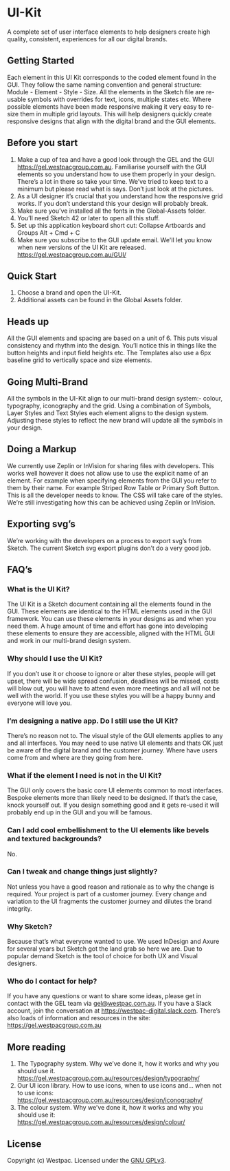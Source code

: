 # UI-Kit
A complete set of user interface elements to help designers create high quality, consistent, experiences for all our digital brands.

## Getting Started
Each element in this UI Kit corresponds to the coded element found in the GUI. They follow the same naming convention and general structure: Module - Element - Style - Size. All the elements in the Sketch file are re-usable symbols with overrides for text, icons, multiple states etc. Where possible elements have been made responsive making it very easy to re-size them in multiple grid layouts. This will help designers quickly create responsive designs that align with the digital brand and the GUI elements.

## Before you start
1. Make a cup of tea and have a good look through the GEL and the GUI https://gel.westpacgroup.com.au. Familiarise yourself with the GUI elements so you understand how to use them properly in your design. There’s a lot in there so take your time. We’ve tried to keep text to a minimum but please read what is says. Don’t just look at the pictures.
2. As a UI designer it’s crucial that you understand how the responsive grid works. If you don’t understand this your design will probably break.
3. Make sure you’ve installed all the fonts in the Global-Assets folder.
4. You’ll need Sketch 42 or later to open all this stuff.
5. Set up this application keyboard short cut: Collapse Artboards and Groups  Alt + Cmd + C
6. Make sure you subscribe to the GUI update email. We'll let you know when new versions of the UI Kit are released. https://gel.westpacgroup.com.au/GUI/

## Quick Start
1. Choose a brand and open the UI-Kit.
2. Additional assets can be found in the Global Assets folder.
  
## Heads up
All the GUI elements and spacing are based on a unit of 6. This puts visual consistency and rhythm into the design. You’ll notice this in things like the button heights and input field heights etc. The Templates also use a 6px baseline grid to vertically space and size elements.
  
## Going Multi-Brand
All the symbols in the UI-Kit align to our multi-brand design system:- colour, typography, iconography and the grid. Using a combination of Symbols, Layer Styles and Text Styles each element aligns to the design system. Adjusting these styles to reflect the new brand will update all the symbols in your design.

## Doing a Markup
We currently use Zeplin or InVision for sharing files with developers. This works well however it does not allow use to use the explicit name of an element. For example when specifying elements from the GUI you refer to them by their name. For example Striped Row Table or Primary Soft Button. This is all the developer needs to know. The CSS will take care of the styles. We’re still investigating how this can be achieved using Zeplin or InVision.

## Exporting svg’s
We’re working with the developers on a process to export svg’s from Sketch. The current Sketch svg export plugins don’t do a very good job.

## FAQ’s

### What is the UI Kit?
The UI Kit is a Sketch document containing all the elements found in the GUI. These elements are identical to the HTML elements used in the GUI framework. You can use these elements in your designs as and when you need them.
A huge amount of time and effort has gone into developing these elements to ensure they are accessible, aligned with the HTML GUI and work in our multi-brand design system.

### Why should I use the UI Kit?
If you don’t use it or choose to ignore or alter these styles, people will get upset, there will be wide spread confusion, deadlines will be missed, costs will blow out, you will have to attend even more meetings and all will not be well with the world. If you use these styles you will be a happy bunny and everyone will love you.

### I’m designing a native app. Do I still use the UI Kit?
There’s no reason not to. The visual style of the GUI elements applies to any and all interfaces. You may need to use native UI elements and thats OK just be aware of the digital brand and the customer journey. Where have users come from and where are they going from here.

### What if the element I need is not in the UI Kit?
The GUI only covers the basic core UI elements common to most interfaces. Bespoke elements more than likely need to be designed. If that’s the case, knock yourself out. If you design something good and it gets re-used it will probably end up in the GUI and you will be famous.

### Can I add cool embellishment to the UI elements like bevels and textured backgrounds?
No.

### Can I tweak and change things just slightly?
Not unless you have a good reason and rationale as to why the change is required. Your project is part of a customer journey. Every change and variation to the UI fragments the customer journey and dilutes the brand integrity.

### Why Sketch?
Because that’s what everyone wanted to use. We used InDesign and Axure for several years but Sketch got the land grab so here we are. Due to popular demand Sketch is the tool of choice for both UX and Visual designers.

### Who do I contact for help?
If you have any questions or want to share some ideas, please get in contact with the GEL team via gel@westpac.com.au. If you have a Slack account, join the conversation at https://westpac-digital.slack.com. There’s also loads of information and resources in the site: https://gel.westpacgroup.com.au

## More reading
1. The Typography system. Why we’ve done it, how it works and why you should use it. https://gel.westpacgroup.com.au/resources/design/typography/
2. Our UI icon library. How to use icons, when to use icons and… when not to use icons: https://gel.westpacgroup.com.au/resources/design/iconography/
3. The colour system. Why we’ve done it, how it works and why you should use it: https://gel.westpacgroup.com.au/resources/design/colour/

## License

Copyright (c) Westpac. Licensed under the [GNU GPLv3](https://raw.githubusercontent.com/WestpacCXTeam/Visual-Starter-Pack/master/LICENSE).
